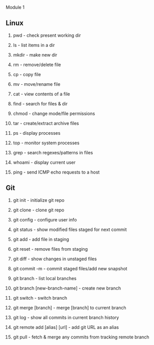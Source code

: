 Module 1

Linux
-----
1. pwd - check present working dir

2. ls - list items in a dir

3. mkdir - make new dir

4. rm - remove/delete file

5. cp - copy file

6. mv - move/rename file

7. cat - view contents of a file

8. find - search for files & dir

9. chmod - change mode/file permissions

10. tar - create/extract archive files

11. ps - display processes

12. top - monitor system processes

13. grep - search regexes/patterns in files

14. whoami - display current user

15. ping - send ICMP echo requests to a host


Git
---

1. git init - initialize git repo

2. git clone - clone git repo

3. git config - configure user info

4. git status - show modified files staged for next commit

5. git add - add file in staging

6. git reset - remove files from staging

7. git diff - show changes in unstaged files

8. git commit -m - commit staged files/add new snapshot

9. git branch - list local branches

10. git branch [new-branch-name] - create new branch

11. git switch - switch branch

12. git merge [branch] - merge [branch] to current branch

13. git log - show all commits in current branch history

14. git remote add [alias] [url] - add git URL as an alias

15. git pull - fetch & merge any commits from tracking remote branch
